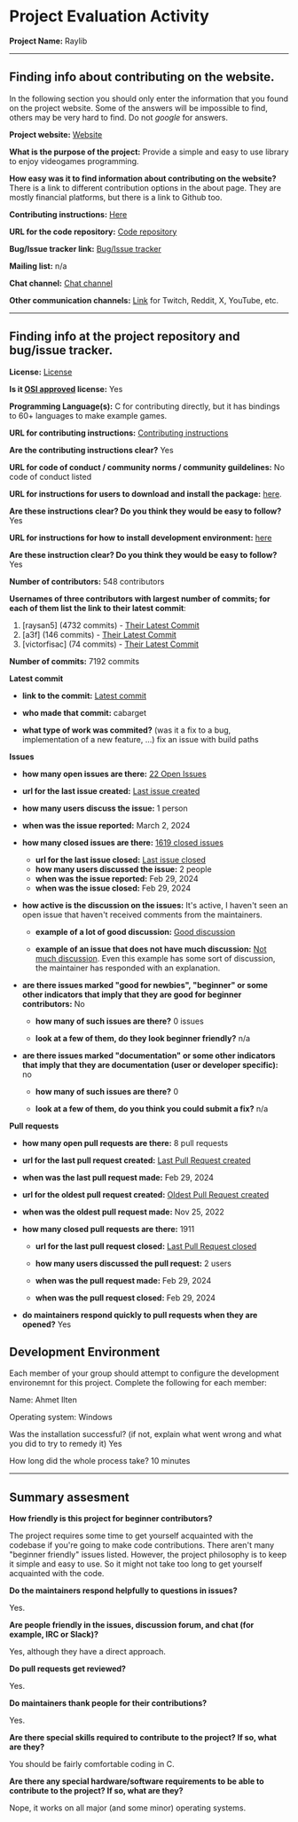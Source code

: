 # Project Evaluation Activity



__Project Name:__  Raylib


---

## Finding info about contributing on the website.

In the following section you should only enter the information that you
found on the project website. Some of the answers will be impossible to find, others
may be very hard to find. Do not _google_ for answers.

__Project website:__ [Website](https://www.raylib.com/)


__What is the purpose of the project:__ Provide a simple and easy to use library to enjoy videogames programming.


__How easy was it to find information about contributing on the website?__ There is a link to different contribution options in the about page. They are mostly financial platforms, but there is a link to Github too.

__Contributing instructions:__ [Here](https://github.com/raysan5/raylib/blob/master/CONTRIBUTING.md) 

__URL for the code repository:__ [Code repository](https://github.com/raysan5/raylib)

__Bug/Issue tracker link:__ [Bug/Issue tracker](https://github.com/raysan5/raylib/issues)

__Mailing list:__ n/a

__Chat channel:__ [Chat channel](https://discord.com/invite/raylib)

__Other communication channels:__ [Link](https://www.raylib.com/#community) for
Twitch, Reddit, X, YouTube, etc. 

---

## Finding info at the project repository and bug/issue tracker.

__License:__ [License](https://github.com/raysan5/raylib/blob/master/LICENSE)

__Is it [OSI approved](https://opensource.org/licenses/alphabetical) license:__ Yes 

__Programming Language(s):__ C for contributing directly, but it has bindings to 60+ languages to make example games.

__URL for contributing instructions:__ [Contributing instructions](https://github.com/raysan5/raylib/blob/master/CONTRIBUTING.md)

__Are the contributing instructions clear?__ Yes


__URL for code of conduct / community norms / community guildelines:__ No code of conduct listed 

__URL for instructions for users to download and install the package:__  [here](https://github.com/raysan5/raylib?tab=readme-ov-file#build-and-installation). 


__Are these instructions clear? Do you think they would be easy to follow?__ Yes


__URL for instructions for how to install development environment:__ [here](https://github.com/raysan5/raylib/wiki/Using-raylib-in-VSCode)

__Are these instruction clear? Do you think they would be easy to follow?__ Yes


__Number of contributors:__ 548 contributors


__Usernames of three contributors with largest number of commits; for
each of them list the link to their latest commit__:

1. [raysan5] (4732 commits) - [Their Latest Commit](https://github.com/raysan5/raylib/commit/fea3395fc141909aeb51cb66326726876144e370)
1. [a3f] (146 commits) - [Their Latest Commit](https://github.com/raysan5/raylib/commit/1841a6bd3b9600484b368b546eef34f7860e4951)
1. [victorfisac] (74 commits) - [Their Latest Commit](https://github.com/raysan5/raylib/commit/5b4197afebe29bdd9795507d440d048bb8cb7c0b)


__Number of commits:__ 7192 commits

__Latest commit__ 

- __link to the commit:__ [Latest commit](https://github.com/raysan5/raylib/commit/25caf14be8d0284aceaa0de28753b3012e71b7bb)

- __who made that commit:__ cabarget

- __what type of work was commited?__ (was it a fix to a bug, implementation of a new feature, ...) fix an issue with build paths


__Issues__

- __how many open issues are there:__ [22 Open Issues](https://github.com/raysan5/raylib/issues)

- __url for the last issue created:__ [Last issue created](https://github.com/raysan5/raylib/issues/3855)

- __how many users discuss the issue:__ 1 person

- __when was the issue reported:__ March 2, 2024
    

- __how many closed issues are there:__ [1619 closed issues](https://github.com/raysan5/raylib/issues?q=is%3Aissue+is%3Aclosed)

    - __url for the last issue closed:__ [Last issue closed](https://github.com/raysan5/raylib/issues/3848)
    - __how many users discussed the issue:__ 2 people
    - __when was the issue reported:__ Feb 29, 2024
    - __when was the issue closed:__ Feb 29, 2024


- __how active is the discussion on the issues:__  It's active, I haven't seen an open issue that haven't received comments from the maintainers.

	- __example of a lot of good discussion:__ [Good discussion](https://github.com/raysan5/raylib/issues/3693)

	- __example of an issue that does not have much discussion:__ [Not much discussion](https://github.com/raysan5/raylib/issues/3800). Even this example has some sort of discussion, the maintainer has responded with an explanation.

- __are there issues marked "good for newbies", "beginner" or some other indicators that imply that they are good for beginner contributors:__ No

	- __how many of such issues are there?__ 0 issues

	- __look at a few of them, do they look beginner friendly?__ n/a


- __are there issues marked "documentation" or some other indicators that imply that they are documentation (user or developer specific):__ no

	- __how many of such issues are there?__ 0

	- __look at a few of them, do you think you could submit a fix?__ n/a



__Pull requests__

- __how many open pull requests are there:__ 8 pull requests

- __url for the last pull request created:__ [Last Pull Request created](https://github.com/raysan5/raylib/pull/3851)

- __when was the last pull request made:__ Feb 29, 2024

- __url for the oldest pull request created:__ [Oldest Pull Request created](https://github.com/raysan5/raylib/pull/2809)

- __when was the oldest pull request made:__  Nov 25, 2022

- __how many closed pull requests are there:__ 1911

    - __url for the last pull request closed:__ [Last Pull Request closed](https://github.com/raysan5/raylib/pull/3853)
    
    - __how many users discussed the pull request:__ 2 users
    
    - __when was the pull request made:__ Feb 29, 2024
    
    - __when was the pull request closed:__ Feb 29, 2024
    

- __do maintainers respond quickly to pull requests when they are opened?__ Yes


## Development Environment 

Each member of your group should attempt to configure the development environemnt 
for this project. Complete the following for each member:

Name: Ahmet Ilten

Operating system: Windows 

Was the installation successful? (if not, explain what went wrong and 
what you did to try to remedy it) Yes

How long did the whole process take? 10 minutes


---


## Summary assesment
__How friendly is this project for beginner contributors?__

The project requires some time to get yourself acquainted with the codebase if you're going to make code contributions. There aren't many "beginner friendly" issues listed.
However, the project philosophy is to keep it simple and easy to use. So it might not take too long to get yourself acquainted with the code.

__Do the maintainers respond helpfully to questions in issues?__

Yes.

__Are people friendly in the issues, discussion forum, and chat (for example, IRC or Slack)?__

Yes, although they have a direct approach. 


__Do pull requests get reviewed?__

Yes.

__Do maintainers thank people for their contributions?__

Yes.

__Are there special skills required to contribute to the project? If so, what are they?__

You should be fairly comfortable coding in C.

__Are there any special hardware/software requirements to be able to contribute to the project? If so, what are they?__

Nope, it works on all major (and some minor) operating systems.
